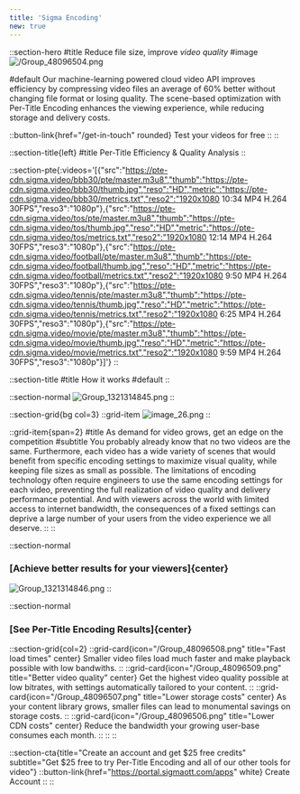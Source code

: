 ```yaml
---
title: 'Sigma Encoding'
new: true
---
```


::section-hero
#title
Reduce file size, improve _video quality_
#image
![/Group_48096504.png](/Group_48096504.png)

#default
Our machine-learning powered cloud video API improves efficiency by compressing video files an average of 60% better without changing file format or losing quality. The scene-based optimization with Per-Title Encoding enhances the viewing experience, while reducing storage and delivery costs.

::button-link{href="/get-in-touch" rounded}
Test your videos for free
::
::

::section-title{left}
#title
Per-Title Efficiency & Quality Analysis
::

::section-pte{:videos='[{"src":"https://pte-cdn.sigma.video/bbb30/pte/master.m3u8","thumb":"https://pte-cdn.sigma.video/bbb30/thumb.jpg","reso":"HD","metric":"https://pte-cdn.sigma.video/bbb30/metrics.txt","reso2":"1920x1080 10:34 MP4 H.264 30FPS","reso3":"1080p"},{"src":"https://pte-cdn.sigma.video/tos/pte/master.m3u8","thumb":"https://pte-cdn.sigma.video/tos/thumb.jpg","reso":"HD","metric":"https://pte-cdn.sigma.video/tos/metrics.txt","reso2":"1920x1080 12:14 MP4 H.264 30FPS","reso3":"1080p"},{"src":"https://pte-cdn.sigma.video/football/pte/master.m3u8","thumb":"https://pte-cdn.sigma.video/football/thumb.jpg","reso":"HD","metric":"https://pte-cdn.sigma.video/football/metrics.txt","reso2":"1920x1080 9:50 MP4 H.264 30FPS","reso3":"1080p"},{"src":"https://pte-cdn.sigma.video/tennis/pte/master.m3u8","thumb":"https://pte-cdn.sigma.video/tennis/thumb.jpg","reso":"HD","metric":"https://pte-cdn.sigma.video/tennis/metrics.txt","reso2":"1920x1080 6:25 MP4 H.264 30FPS","reso3":"1080p"},{"src":"https://pte-cdn.sigma.video/movie/pte/master.m3u8","thumb":"https://pte-cdn.sigma.video/movie/thumb.jpg","reso":"HD","metric":"https://pte-cdn.sigma.video/movie/metrics.txt","reso2":"1920x1080 9:59 MP4 H.264 30FPS","reso3":"1080p"}]'}
::

::section-title
#title
How it works
#default
::

::section-normal
![Group_1321314845.png](/Group_1321314845.png)
::


::section-grid{bg col=3}
  ::grid-item
    ![image_26.png](/image_26.png)
  ::

  ::grid-item{span=2}
  #title
  As demand for video grows, get an edge on the competition
  #subtitle
  You probably already know that no two videos are the same. Furthermore, each video has a wide variety of scenes that would benefit from specific encoding settings to maximize visual quality, while keeping file sizes as small as possible. The limitations of encoding technology often require engineers to use the same encoding settings for each video, preventing the full realization of video quality and delivery performance potential. And with viewers across the world with limited access to internet bandwidth, the consequences of a fixed settings can deprive a large number of your users from the video experience we all deserve.
  ::
::

::section-normal
### [Achieve better results for your viewers]{center}
![Group_1321314846.png](/Group_1321314846.png)
::

::section-normal
### [See Per-Title Encoding Results]{center}
  ::section-grid{col=2}
    ::grid-card{icon="/Group_48096508.png" title="Fast load times" center}
      Smaller video files load much faster and make playback possible with low bandwiths.
    ::
    ::grid-card{icon="/Group_48096509.png" title="Better video quality" center}
      Get the highest video quality possible at low bitrates, with settings automatically tailored to your content.
    ::
    ::grid-card{icon="/Group_48096507.png" title="Lower storage costs" center}
      As your content library grows, smaller files can lead to monumental savings on storage costs.
    ::
    ::grid-card{icon="/Group_48096506.png" title="Lower CDN costs" center}
      Reduce the bandwidth your growing user-base consumes each month.
    ::
  ::
::

::section-cta{title="Create an account and get $25 free credits" subtitle="Get $25 free to try Per-Title Encoding and all of our other tools for video"}
  ::button-link{href="https://portal.sigmaott.com/apps" white}
    Create Account
  ::
::
